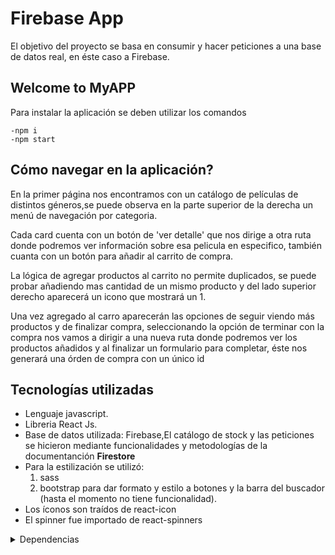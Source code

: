 # Firebase App
El objetivo del proyecto se basa en consumir y hacer peticiones a una base de datos real, en éste caso a Firebase.

## Welcome to MyAPP
Para instalar la aplicación se deben utilizar los comandos
```
-npm i
-npm start
```

## Cómo navegar en la aplicación?
En la primer página nos encontramos con un catálogo de películas de distintos géneros,se puede observa en la parte superior de la derecha un menú de navegación por categoria.

Cada card cuenta con un botón de 'ver detalle' que nos dirige a otra ruta donde podremos ver información sobre esa pelicula en especifico, también cuanta con un botón para añadir al carrito de compra.

La lógica de agregar productos al carrito no permite duplicados, se puede probar añadiendo mas cantidad de un mismo producto y del lado superior derecho aparecerá un icono que mostrará un 1.

Una vez agregado al carro aparecerán las opciones de seguir viendo más productos y de finalizar compra, seleccionando la opción de terminar con la compra nos vamos a dirigir a una nueva ruta donde podremos ver los productos añadidos y al finalizar un formulario para completar, éste nos generará una órden de compra con un único id

## Tecnologías utilizadas
- Lenguaje javascript.
- Libreria React Js.
- Base de datos utilizada: Firebase,El catálogo de stock y las peticiones se hicieron mediante funcionalidades y metodologías de la documentanción **Firestore**
- Para la estilización se utilizó:
  1. sass  
  2. bootstrap para dar formato y estilo a botones y la barra del buscador (hasta el momento no tiene funcionalidad).
- Los íconos son traídos de react-icon
- El spinner fue importado de react-spinners

<details><summary>Dependencias</summary>
<p>


```ruby
/*base de datos /*
npm install firebase
/* react-router /*
npm i react-router
/* router-dom /*
npm i react-router-dom
/* react-icons /*
npm i react-icons
/* react-spinners /*
npm i react-spinners
/* sass /*
npm i sass
/* bootstrap /*
npm i bootstrap
```

</p>
</details>
